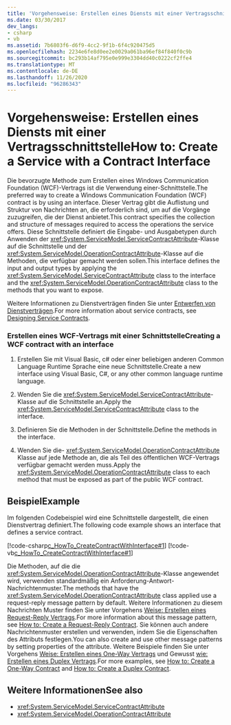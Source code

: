 ```yaml
---
title: 'Vorgehensweise: Erstellen eines Diensts mit einer Vertragsschnittstelle'
ms.date: 03/30/2017
dev_langs:
- csharp
- vb
ms.assetid: 7b6803f6-d6f9-4cc2-9f1b-6f4c920475d5
ms.openlocfilehash: 2234e6fe8d0ee2e0029a061ba96ef84f840f0c9b
ms.sourcegitcommit: bc293b14af795e0e999e3304dd40c0222cf2ffe4
ms.translationtype: MT
ms.contentlocale: de-DE
ms.lasthandoff: 11/26/2020
ms.locfileid: "96286343"
---
```

# <a name="how-to-create-a-service-with-a-contract-interface"></a><span data-ttu-id="4d810-102">Vorgehensweise: Erstellen eines Diensts mit einer Vertragsschnittstelle</span><span class="sxs-lookup"><span data-stu-id="4d810-102">How to: Create a Service with a Contract Interface</span></span>

<span data-ttu-id="4d810-103">Die bevorzugte Methode zum Erstellen eines Windows Communication Foundation (WCF)-Vertrags ist die Verwendung einer-Schnittstelle.</span><span class="sxs-lookup"><span data-stu-id="4d810-103">The preferred way to create a Windows Communication Foundation (WCF) contract is by using an interface.</span></span> <span data-ttu-id="4d810-104">Dieser Vertrag gibt die Auflistung und Struktur von Nachrichten an, die erforderlich sind, um auf die Vorgänge zuzugreifen, die der Dienst anbietet.</span><span class="sxs-lookup"><span data-stu-id="4d810-104">This contract specifies the collection and structure of messages required to access the operations the service offers.</span></span> <span data-ttu-id="4d810-105">Diese Schnittstelle definiert die Eingabe- und Ausgabetypen durch Anwenden der <xref:System.ServiceModel.ServiceContractAttribute>-Klasse auf die Schnittstelle und der <xref:System.ServiceModel.OperationContractAttribute>-Klasse auf die Methoden, die verfügbar gemacht werden sollen.</span><span class="sxs-lookup"><span data-stu-id="4d810-105">This interface defines the input and output types by applying the <xref:System.ServiceModel.ServiceContractAttribute> class to the interface and the <xref:System.ServiceModel.OperationContractAttribute> class to the methods that you want to expose.</span></span>  
  
 <span data-ttu-id="4d810-106">Weitere Informationen zu Dienstverträgen finden Sie unter [Entwerfen von Dienstverträgen](../designing-service-contracts.md).</span><span class="sxs-lookup"><span data-stu-id="4d810-106">For more information about service contracts, see [Designing Service Contracts](../designing-service-contracts.md).</span></span>  
  
### <a name="creating-a-wcf-contract-with-an-interface"></a><span data-ttu-id="4d810-107">Erstellen eines WCF-Vertrags mit einer Schnittstelle</span><span class="sxs-lookup"><span data-stu-id="4d810-107">Creating a WCF contract with an interface</span></span>  
  
1. <span data-ttu-id="4d810-108">Erstellen Sie mit Visual Basic, c# oder einer beliebigen anderen Common Language Runtime Sprache eine neue Schnittstelle.</span><span class="sxs-lookup"><span data-stu-id="4d810-108">Create a new interface using Visual Basic, C#, or any other common language runtime language.</span></span>  
  
2. <span data-ttu-id="4d810-109">Wenden Sie die <xref:System.ServiceModel.ServiceContractAttribute>-Klasse auf die Schnittstelle an.</span><span class="sxs-lookup"><span data-stu-id="4d810-109">Apply the <xref:System.ServiceModel.ServiceContractAttribute> class to the interface.</span></span>  
  
3. <span data-ttu-id="4d810-110">Definieren Sie die Methoden in der Schnittstelle.</span><span class="sxs-lookup"><span data-stu-id="4d810-110">Define the methods in the interface.</span></span>  
  
4. <span data-ttu-id="4d810-111">Wenden Sie die- <xref:System.ServiceModel.OperationContractAttribute> Klasse auf jede Methode an, die als Teil des öffentlichen WCF-Vertrags verfügbar gemacht werden muss.</span><span class="sxs-lookup"><span data-stu-id="4d810-111">Apply the <xref:System.ServiceModel.OperationContractAttribute> class to each method that must be exposed as part of the public WCF contract.</span></span>  
  
## <a name="example"></a><span data-ttu-id="4d810-112">Beispiel</span><span class="sxs-lookup"><span data-stu-id="4d810-112">Example</span></span>  

 <span data-ttu-id="4d810-113">Im folgenden Codebeispiel wird eine Schnittstelle dargestellt, die einen Dienstvertrag definiert.</span><span class="sxs-lookup"><span data-stu-id="4d810-113">The following code example shows an interface that defines a service contract.</span></span>  
  
 [!code-csharp[c_HowTo_CreateContractWithInterface#1](../../../../samples/snippets/csharp/VS_Snippets_CFX/c_howto_createcontractwithinterface/cs/source.cs#1)]
 [!code-vb[c_HowTo_CreateContractWithInterface#1](../../../../samples/snippets/visualbasic/VS_Snippets_CFX/c_howto_createcontractwithinterface/vb/source.vb#1)]  
  
 <span data-ttu-id="4d810-114">Die Methoden, auf die die <xref:System.ServiceModel.OperationContractAttribute>-Klasse angewendet wird, verwenden standardmäßig ein Anforderung-Antwort-Nachrichtenmuster.</span><span class="sxs-lookup"><span data-stu-id="4d810-114">The methods that have the <xref:System.ServiceModel.OperationContractAttribute> class applied use a request-reply message pattern by default.</span></span> <span data-ttu-id="4d810-115">Weitere Informationen zu diesem Nachrichten Muster finden Sie unter Vorgehens [Weise: Erstellen eines Request-Reply Vertrags](how-to-create-a-request-reply-contract.md).</span><span class="sxs-lookup"><span data-stu-id="4d810-115">For more information about this message pattern, see [How to: Create a Request-Reply Contract](how-to-create-a-request-reply-contract.md).</span></span> <span data-ttu-id="4d810-116">Sie können auch andere Nachrichtenmuster erstellen und verwenden, indem Sie die Eigenschaften des Attributs festlegen.</span><span class="sxs-lookup"><span data-stu-id="4d810-116">You can also create and use other message patterns by setting properties of the attribute.</span></span> <span data-ttu-id="4d810-117">Weitere Beispiele finden Sie unter Vorgehens [Weise: Erstellen eines One-Way Vertrags](how-to-create-a-one-way-contract.md) und Gewusst [wie: Erstellen eines Duplex Vertrags](how-to-create-a-duplex-contract.md).</span><span class="sxs-lookup"><span data-stu-id="4d810-117">For more examples, see [How to: Create a One-Way Contract](how-to-create-a-one-way-contract.md) and [How to: Create a Duplex Contract](how-to-create-a-duplex-contract.md).</span></span>  
  
## <a name="see-also"></a><span data-ttu-id="4d810-118">Weitere Informationen</span><span class="sxs-lookup"><span data-stu-id="4d810-118">See also</span></span>

- <xref:System.ServiceModel.ServiceContractAttribute>
- <xref:System.ServiceModel.OperationContractAttribute>
